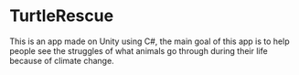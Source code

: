 # TurtleRescue

This is an app made on Unity using C#, the main goal of this app is to help people see the struggles of what animals go through during their life because of climate change. 
